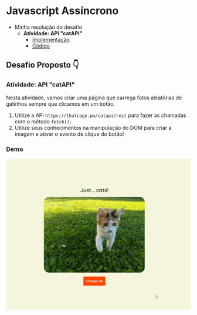 # Javascript Assíncrono

- Minha resolução do desafio
  - **Atividade: API "catAPI"**
    - [Implementação](https://tysonos.github.io/dio-javascript/javascript-assincrono/projeto-html/index.html)
    - [Código](projeto-html/assets/js/scripts.js)
  
## Desafio Proposto 👇

### Atividade: API "catAPI"

Nesta atividade, vamos criar uma página que carrega fotos aleatórias de gatinhos sempre que clicamos em um botão.

1. Utilize a API `https://thatcopy.pw/catapi/rest` para fazer as chamadas com o método `fetch()`;
2. Utilize seus conhecimentos na manipulação do DOM para criar a imagem e ativar o evento de clique do botão!

### Demo

![catAPI](./api-cats.gif)